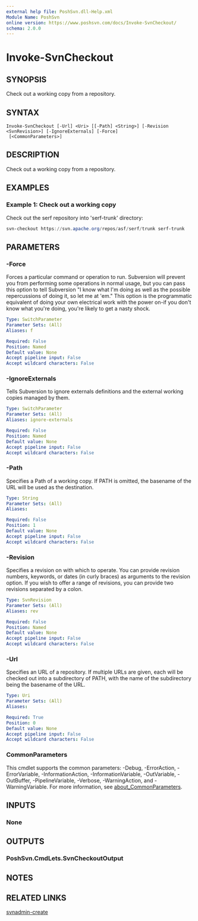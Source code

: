 ```yaml
---
external help file: PoshSvn.dll-Help.xml
Module Name: PoshSvn
online version: https://www.poshsvn.com/docs/Invoke-SvnCheckout/
schema: 2.0.0
---
```


# Invoke-SvnCheckout

## SYNOPSIS
Check out a working copy from a repository.

## SYNTAX

```
Invoke-SvnCheckout [-Url] <Uri> [[-Path] <String>] [-Revision <SvnRevision>] [-IgnoreExternals] [-Force]
 [<CommonParameters>]
```

## DESCRIPTION
Check out a working copy from a repository.

## EXAMPLES

### Example 1: Check out a working copy

Check out the serf repository into 'serf-trunk' directory:

```powershell
svn-checkout https://svn.apache.org/repos/asf/serf/trunk serf-trunk
```

## PARAMETERS

### -Force
Forces a particular command or operation to run. Subversion will prevent you from performing some operations in normal usage, but you can pass this option to tell Subversion "I know what I'm doing as well as the possible repercussions of doing it, so let me at 'em." This option is the programmatic equivalent of doing your own electrical work with the power on-if you don't know what you're doing, you're likely to get a nasty shock.

```yaml
Type: SwitchParameter
Parameter Sets: (All)
Aliases: f

Required: False
Position: Named
Default value: None
Accept pipeline input: False
Accept wildcard characters: False
```

### -IgnoreExternals
Tells Subversion to ignore externals definitions and the external working copies managed by them.

```yaml
Type: SwitchParameter
Parameter Sets: (All)
Aliases: ignore-externals

Required: False
Position: Named
Default value: None
Accept pipeline input: False
Accept wildcard characters: False
```

### -Path
Specifies a Path of a working copy. If PATH is omitted, the basename of the URL will be used as the destination.

```yaml
Type: String
Parameter Sets: (All)
Aliases:

Required: False
Position: 1
Default value: None
Accept pipeline input: False
Accept wildcard characters: False
```

### -Revision
Specifies a revision on with which to operate. You can provide revision numbers, keywords, or dates (in curly braces) as arguments to the revision option. If you wish to offer a range of revisions, you can provide two revisions separated by a colon.

```yaml
Type: SvnRevision
Parameter Sets: (All)
Aliases: rev

Required: False
Position: Named
Default value: None
Accept pipeline input: False
Accept wildcard characters: False
```

### -Url
Specifies an URL of a repository. If multiple URLs are given, each will be checked out into a subdirectory of PATH, with the name of the subdirectory being the basename of the URL.

```yaml
Type: Uri
Parameter Sets: (All)
Aliases:

Required: True
Position: 0
Default value: None
Accept pipeline input: False
Accept wildcard characters: False
```

### CommonParameters
This cmdlet supports the common parameters: -Debug, -ErrorAction, -ErrorVariable, -InformationAction, -InformationVariable, -OutVariable, -OutBuffer, -PipelineVariable, -Verbose, -WarningAction, and -WarningVariable. For more information, see [about_CommonParameters](http://go.microsoft.com/fwlink/?LinkID=113216).

## INPUTS

### None

## OUTPUTS

### PoshSvn.CmdLets.SvnCheckoutOutput

## NOTES

## RELATED LINKS

[svnadmin-create](https://www.poshsvn.com/docs/Invoke-SvnAdminCreate/)
